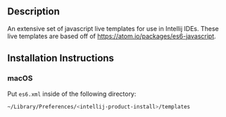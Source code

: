 ## Description

An extensive set of javascript live templates for use in Intellij IDEs. These live templates are based off of https://atom.io/packages/es6-javascript.

## Installation Instructions

### macOS

Put `es6.xml` inside of the following directory:

```bash
~/Library/Preferences/<intellij-product-install>/templates
```
